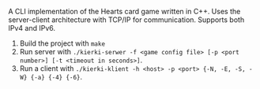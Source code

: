 A CLI implementation of the Hearts card game written in C++. Uses the server-client architecture with TCP/IP for communication.
Supports both IPv4 and IPv6.

1. Build the project with `make`
2. Run server with `./kierki-serwer -f <game config file> [-p <port number>] [-t <timeout in seconds>]`.
3. Run a client with `./kierki-klient -h <host> -p <port> {-N, -E, -S, -W} {-a} {-4} {-6}`.
